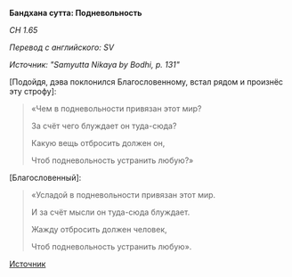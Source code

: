 **Бандхана сутта: Подневольность**

_СН 1\.65_

_Перевод с английского: SV_

_Источник: "Samyutta Nikaya by Bodhi, p\. 131"_

\[Подойдя, дэва поклонился Благословенному, встал рядом и произнёс эту строфу\]:

> «Чем в подневольности привязан этот мир? 
> 
> За счёт чего блуждает он туда\-сюда? 
> 
> Какую вещь отбросить должен он, 
> 
> Чтоб подневольность устранить любую?»

\[Благословенный\]:

> «Усладой в подневольности привязан этот мир\. 
> 
> И за счёт мысли он туда\-сюда блуждает\. 
> 
> Жажду отбросить должен человек, 
> 
> Чтоб подневольность устранить любую»\.

[Источник](https://www\.theravada\.ru/Teaching/Canon/Suttanta/Texts/sn1_65\-bandhana\-sutta\-sv\.htm)